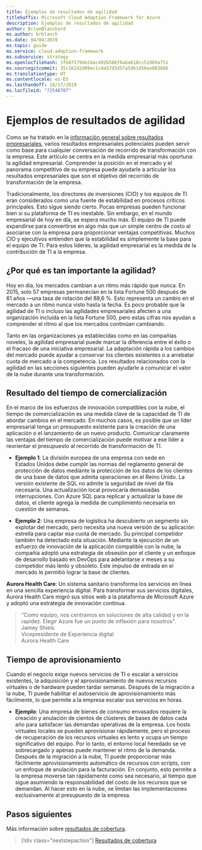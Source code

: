 ```yaml
---
title: Ejemplos de resultados de agilidad
titleSuffix: Microsoft Cloud Adoption Framework for Azure
description: Ejemplos de resultados de agilidad
author: BrianBlanchard
ms.author: brblanch
ms.date: 04/04/2019
ms.topic: guide
ms.service: cloud-adoption-framework
ms.subservice: strategy
ms.openlocfilehash: 3fb87179de2dac492b506f8aba610cc52d69a751
ms.sourcegitcommit: 35c162d2d09ec1c4a57d3d57a5db1d56ee883806
ms.translationtype: HT
ms.contentlocale: es-ES
ms.lasthandoff: 10/17/2019
ms.locfileid: "72548707"
---
```

# <a name="examples-of-agility-outcomes"></a>Ejemplos de resultados de agilidad 

Como se ha tratado en la [información general sobre resultados empresariales](./index.md), varios resultados empresariales potenciales pueden servir como base para cualquier conversación de recorrido de transformación con la empresa. Este artículo se centra en la medida empresarial más oportuna: la agilidad empresarial. Comprender la posición en el mercado y el panorama competitivo de su empresa puede ayudarle a articular los resultados empresariales que son el objetivo del recorrido de transformación de la empresa.

Tradicionalmente, los directores de inversiones (CIO) y los equipos de TI eran considerados como una fuente de estabilidad en procesos críticos principales. Esto sigue siendo cierto. Pocas empresas pueden funcionar bien si su plataforma de TI es inestable. Sin embargo, en el mundo empresarial de hoy en día, se espera mucho más. El equipo de TI puede expandirse para convertirse en algo más que un simple centro de costo al asociarse con la empresa para proporcionar ventajas competitivas. Muchos CIO y ejecutivos entienden que la estabilidad es simplemente la base para el equipo de TI. Para estos líderes, la agilidad empresarial es la medida de la contribución de TI a la empresa.

<!-- markdownlint-disable MD026 -->

## <a name="why-is-agility-so-important"></a>¿Por qué es tan importante la agilidad?

Hoy en día, los mercados cambian a un ritmo más rápido que nunca. En 2015, solo 57 empresas permanecían en la lista Fortune 500 después de 61 años &mdash;una tasa de rotación del 88,6 %. Esto representa un cambio en el mercado a un ritmo nunca visto hasta la fecha. Es poco probable que la agilidad de TI o incluso las agilidades empresariales afecten a una organización incluida en la lista Fortune 500, pero estas cifras nos ayudan a comprender el ritmo al que los mercados continúan cambiando.

Tanto en las organizaciones ya establecidas como en las compañías noveles, la agilidad empresarial puede marcar la diferencia entre el éxito o el fracaso de una iniciativa empresarial. La adaptación rápida a los cambios del mercado puede ayudar a conservar los clientes existentes o a arrebatar cuota de mercado a la competencia. Los resultados relacionados con la agilidad en las secciones siguientes pueden ayudarle a comunicar el valor de la nube durante una transformación.

## <a name="time-to-market-outcome"></a>Resultado del tiempo de comercialización

En el marco de los esfuerzos de innovación compatibles con la nube, el tiempo de comercialización es una medida clave de la capacidad de TI de abordar cambios en el mercado. En muchos casos, es posible que un líder empresarial tenga un presupuesto existente para la creación de una aplicación o el lanzamiento de un nuevo producto. Comunicar claramente las ventajas del tiempo de comercialización puede motivar a ese líder a reorientar el presupuesto al recorrido de transformación de TI.

- **Ejemplo 1**: La división europea de una empresa con sede en Estados Unidos debe cumplir las normas del reglamento general de protección de datos mediante la protección de los datos de los clientes de una base de datos que admita operaciones en el Reino Unido. La versión existente de SQL no admite la seguridad de nivel de fila necesaria. Una actualización local provocaría demasiadas interrupciones. Con Azure SQL para replicar y actualizar la base de datos, el cliente agrega la medida de cumplimiento necesaria en cuestión de semanas.

- **Ejemplo 2**: Una empresa de logística ha descubierto un segmento sin explotar del mercado, pero necesita una nueva versión de su aplicación estrella para captar esa cuota de mercado. Su principal competidor también ha detectado esta situación. Mediante la ejecución de un esfuerzo de innovación de la aplicación compatible con la nube, la compañía adoptó una estrategia de obsesión por el cliente y un enfoque de desarrollo basado en DevOps para adelantarse _x_ meses a su competidor más lento y obsoleto. Este impulso de entrada en el mercado le permitió lograr la base de clientes.

**Aurora Health Care**: Un sistema sanitario transforma los servicios en línea en una sencilla experiencia digital. Para transformar sus servicios digitales, Aurora Health Care migró sus sitios web a la plataforma de Microsoft Azure y adoptó una estrategia de innovación continua.

> "Como equipo, nos centramos en soluciones de alta calidad y en la rapidez. Elegir Azure fue un punto de inflexión para nosotros".  
> Jamey Shiels  
> Vicepresidente de Experiencia digital  
> Aurora Health Care

## <a name="provision-time"></a>Tiempo de aprovisionamiento

Cuando el negocio exige nuevos servicios de TI o escalar a servicios existentes, la adquisición y el aprovisionamiento de nuevos recursos virtuales o de hardware pueden tardar semanas. Después de la migración a la nube, TI puede habilitar el autoservicio de aprovisionamiento más fácilmente, lo que permite a la empresa escalar sus servicios en horas.

- **Ejemplo**: Una empresa de bienes de consumo envasados requiere la creación y anulación de cientos de clústeres de bases de datos cada año para satisfacer las demandas operativas de la empresa. Los hosts virtuales locales se pueden aprovisionar rápidamente, pero el proceso de recuperación de los recursos virtuales es lento y ocupa un tiempo significativo del equipo. Por lo tanto, el entorno local heredado se ve sobrecargado y apenas puede mantener el ritmo de la demanda. Después de la migración a la nube, TI puede proporcionar más fácilmente aprovisionamiento automático de recursos con scripts, con un enfoque de anulación para la facturación. En conjunto, esto permite a la empresa moverse tan rápidamente como sea necesario, al tiempo que sigue asumiendo la responsabilidad del costo de los recursos que se demandan. Al hacer esto en la nube, se limitan las implementaciones exclusivamente al presupuesto de la empresa.

## <a name="next-steps"></a>Pasos siguientes

Más información sobre [resultados de cobertura](./reach-outcomes.md).

> [!div class="nextstepaction"]
> [Resultados de cobertura](./reach-outcomes.md)
